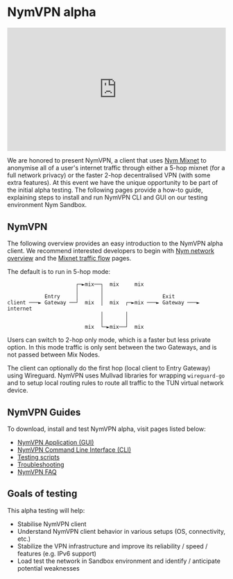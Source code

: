 # NymVPN alpha

<div style="padding:56.25% 0 0 0;position:relative;"><iframe src="https://player.vimeo.com/video/897010658?h=1f55870fe6&amp;badge=0&amp;autopause=0&amp;player_id=0&amp;app_id=58479" frameborder="0" allow="autoplay; fullscreen; picture-in-picture" style="position:absolute;top:0;left:0;width:100%;height:100%;" title="NYMVPN alpha demo 37C3"></iframe></div><script src="https://player.vimeo.com/api/player.js"></script>

We are honored to present NymVPN, a client that uses [Nym Mixnet](https://nymtech.net) to anonymise all of a user's internet traffic through either a 5-hop mixnet (for a full network privacy) or the faster 2-hop decentralised VPN (with some extra features). At this event we have the unique opportunity to be part of the initial alpha testing. The following pages provide a how-to guide, explaining steps to install and run NymVPN CLI and GUI on our testing environment Nym Sandbox.

## NymVPN

The following overview provides an easy introduction to the NymVPN alpha client. We recommend interested developers to begin with [Nym network overview](https://nymtech.net/docs/architecture/network-overview.html) and the [Mixnet traffic flow](https://nymtech.net/docs/architecture/traffic-flow.html) pages.

The default is to run in 5-hop mode:

```
                      ┌─►mix──┐  mix     mix
                      │       │
            Entry     │       │                   Exit
client ───► Gateway ──┘  mix  │  mix  ┌─►mix ───► Gateway ───► internet
                              │       │
                              │       │
                         mix  └─►mix──┘  mix
```

Users can switch to 2-hop only mode, which is a faster but less private option. In this mode traffic is only sent between the two Gateways, and is not passed between Mix Nodes.

The client can optionally do the first hop (local client to Entry Gateway) using Wireguard. NymVPN uses Mullvad libraries for wrapping `wireguard-go` and to setup local routing rules to route all traffic to the TUN virtual network device.

## NymVPN Guides

To download, install and test NymVPN alpha, visit pages listed below:

* [NymVPN Application (GUI)](gui.md)
* [NymVPN Command Line Interface (CLI)](cli.md)
* [Testing scripts](testing.md)
* [Troubleshooting](troubleshooting.md)
* [NymVPN FAQ](faq.md)


## Goals of testing

This alpha testing will help:

* Stabilise NymVPN client
* Understand NymVPN client behavior in various setups (OS, connectivity, etc.)
* Stabilize the VPN infrastructure and improve its reliability / speed / features (e.g. IPv6 support)
* Load test the network in Sandbox environment and identify / anticipate potential weaknesses

